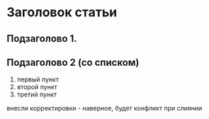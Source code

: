 # Заголовок статьи

## Подзаголово 1.

## Подзаголово 2 (со списком)

1. первый пункт
2. второй пункт
3. третий пункт

внесли корректировки - наверное, будет конфликт при слиянии


